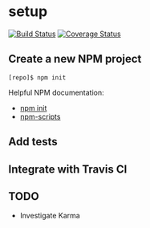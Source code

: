 # setup

[![Build Status](https://travis-ci.org/remanc/setup.svg?branch=master)](https://travis-ci.org/remanc/setup)
[![Coverage Status](https://coveralls.io/repos/github/remanc/setup/badge.svg?branch=master)](https://coveralls.io/github/remanc/setup?branch=master)

## Create a new NPM project

```
[repo]$ npm init
```

Helpful NPM documentation:
- [npm init](https://docs.npmjs.com/cli/init)
- [npm-scripts](https://docs.npmjs.com/misc/scripts)

## Add tests



## Integrate with Travis CI


## TODO
- Investigate Karma
